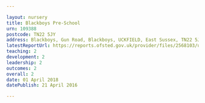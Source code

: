 ```yaml
---

layout: nursery
title: Blackboys Pre-School
urn: 109388
postcode: TN22 5JY
address: Blackboys, Gun Road, Blackboys, UCKFIELD, East Sussex, TN22 5JY
latestReportUrl: https://reports.ofsted.gov.uk/provider/files/2568103/urn/109388.pdf
teaching: 2
development: 2
leadership: 2
outcomes: 2
overall: 2
date: 01 April 2018 
datePublish: 21 April 2016

---
```

